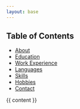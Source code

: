 ```yaml
---
layout: base
---
```

<head>
    <link rel="stylesheet" href="/assets/css/mystyle.css">
</head>
<div class="sidebar">
    <h2>Table of Contents</h2>
    <ul>
        <li><a href="#about">About</a></li>
        <li><a href="#education">Education</a></li>
        <li><a href="#work-experience">Work Experience</a></li>
        <li><a href="#languages">Languages</a></li>
        <li><a href="#skills">Skills</a></li>
        <li><a href="#hobbies">Hobbies</a></li>
        <li><a href="#contact">Contact</a></li>
    </ul>
</div>
<div class="main-content">
    {{ content }}
</div>
